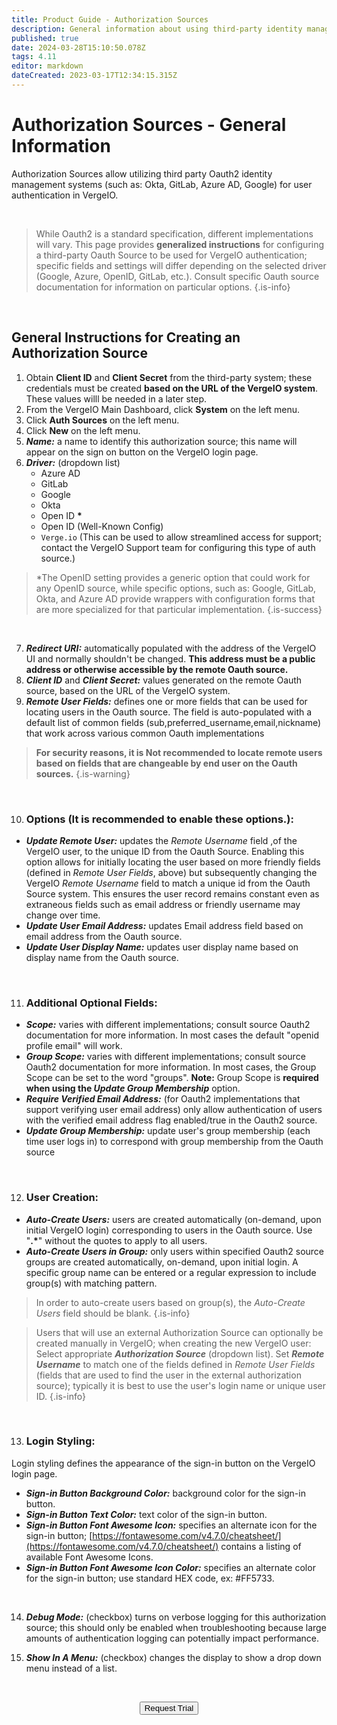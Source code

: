 ```yaml
---
title: Product Guide - Authorization Sources
description: General information about using third-party identity management systems for user authentication 
published: true
date: 2024-03-28T15:10:50.078Z
tags: 4.11
editor: markdown
dateCreated: 2023-03-17T12:34:15.315Z
---
```


# Authorization Sources - General Information

Authorization Sources allow utilizing third party Oauth2 identity management systems (such as: Okta, GitLab, Azure AD, Google) for user authentication in VergeIO.

<br>

> While Oauth2 is a standard specification, different implementations will vary. This page provides **generalized instructions** for configuring a third-party Oauth Source to be used for VergeIO authentication; specific fields and settings will differ depending on the selected driver (Google, Azure, OpenID, GitLab, etc.). Consult specific Oauth source documentation for information on particular options. {.is-info}

<br>

## General Instructions for Creating an Authorization Source

1.  Obtain **Client ID** and **Client Secret** from the third-party system; these credentials must be created **based on the URL of the VergeIO system**.  These values willl be needed in a later step.
2.  From the VergeIO Main Dashboard, click **System** on the left menu.
3.  Click **Auth Sources** on the left menu.
4.  Click **New** on the left menu.
5.  ***Name:*** a name to identify this authorization source; this name will appear on the sign on button on the VergeIO login page.
6.  ***Driver:*** (dropdown list)
    -   Azure AD
    -   GitLab
    -   Google
    -   Okta
    -   Open ID **\***
    -   Open ID (Well-Known Config)
    - 	<code>Verge.io</code> (This can be used to allow streamlined access for support; contact the VergeIO Support team for configuring this type of auth source.) 
    
> *The OpenID setting provides a generic option that could work for any OpenID source, while specific options, such as: Google, GitLab, Okta, and Azure AD provide wrappers with configuration forms that are more specialized for that particular implementation. {.is-success}

<br>

7.  ***Redirect URI:*** automatically populated with the address of the VergeIO UI and normally shouldn't be changed. **This address must be a public address or otherwise accessible by the remote Oauth source.** 
8.  ***Client ID*** and ***Client Secret:*** values generated on the remote Oauth source, based on the URL of the VergeIO system.
9.  ***Remote User Fields:*** defines one or more fields that can be used for locating users in the Oauth source. The field is auto-populated with a default list of common fields (sub,preferred\_username,email,nickname) that work across various common Oauth implementations 
> **For security reasons, it is Not recommended to locate remote users based on fields that are changeable by end user on the Oauth sources.** {.is-warning}

<br>

10. ### Options (It is recommended to enable these options.):

-   ***Update Remote User:*** updates the *Remote Username* field ,of the VergeIO user, to the unique ID from the Oauth Source. Enabling this option allows for initially locating the user based on more friendly fields (defined in *Remote User Fields*, above) but subsequently changing the VergeIO  *Remote Username* field to match a unique id from the Oauth Source system. This ensures the user record remains constant even as extraneous fields such as email address or friendly username may change over time.
-   ***Update User Email Address:*** updates Email address field based on email address from the Oauth source.
-   ***Update User Display Name:*** updates user display name based on display name from the Oauth source.

<br>

11. ### Additional Optional Fields:

-   ***Scope:*** varies with different implementations; consult source Oauth2 documentation for more information. In most cases the default "openid profile email" will work.
-   ***Group Scope:*** varies with different implementations; consult source Oauth2 documentation for more information. In most cases, the Group Scope can be set to the word "groups". **Note:** Group Scope is **required when using the *Update Group Membership*** option.
-   ***Require Verified Email Address:*** (for Oauth2 implementations that support verifying user email address) only allow authentication of users with the verified email address flag enabled/true in the Oauth2 source.
-   ***Update Group Membership:*** update user's group membership (each time user logs in) to correspond with group membership from the Oauth source


<br>

12. ### User Creation:

-   ***Auto-Create Users:*** users are created automatically (on-demand, upon initial VergeIO login) corresponding to users in the Oauth source. Use "**.\***" without the quotes to apply to all users.
-   ***Auto-Create Users in Group:*** only users within specified Oauth2 source groups are created automatically, on-demand, upon initial login. A specific group name can be entered or a regular expression to include group(s) with matching pattern.

> In order to auto-create users based on group(s), the *Auto-Create Users* field should be blank. {.is-info}

> Users that will use an external Authorization Source can optionally be created manually in VergeIO; when creating the new VergeIO user: 
Select appropriate ***Authorization Source*** (dropdown list).
Set ***Remote Username*** to match one of the fields defined in *Remote User Fields* (fields that are used to find the user in the external authorization source); typically it is best to use the user's login name or unique user ID. {.is-info}

<br>

13. ### Login Styling:

Login styling defines the appearance of the sign-in button on the VergeIO login page. 
-   ***Sign-in Button Background Color:*** background color for the sign-in button.
-   ***Sign-in Button Text Color:*** text color of the sign-in button.
-   ***Sign-in Button Font Awesome Icon:*** specifies an alternate icon for the sign-in button; [https://fontawesome.com/v4.7.0/cheatsheet/](https://fontawesome.com/v4.7.0/cheatsheet/) contains a listing of available Font Awesome Icons.
-   ***Sign-in Button Font Awesome Icon Color:*** specifies an alternate color for the sign-in button; use standard HEX code, ex: #FF5733.

<br>


14.  ***Debug Mode:*** (checkbox) turns on verbose logging for this authorization source; this should only be enabled when troubleshooting because large amounts of authentication logging can potentially impact performance.

15. ***Show In A Menu:*** (checkbox) changes the display to show a drop down menu instead of a list. 

<br>

<div style="text-align:center; margin-bottom:5px">

  <a href="https://www.verge.io/test-drive#Demo-Section"><button class="button-cta">Request Trial</button></a>
</div>
